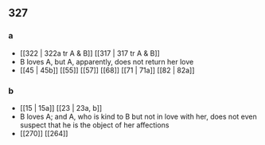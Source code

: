 ## 327
### a
- [[322 | 322a tr A &amp; B]] [[317 | 317 tr A &amp; B]] 
- B loves A, but A, apparently, does not return her love
- [[45 | 45b]] [[55]] [[57]] [[68]] [[71 | 71a]] [[82 | 82a]] 

### b
- [[15 | 15a]] [[23 | 23a, b]] 
- B loves A; and A, who is kind to B but not in love with her, does not even suspect that he is the object of her affections
- [[270]] [[264]] 

